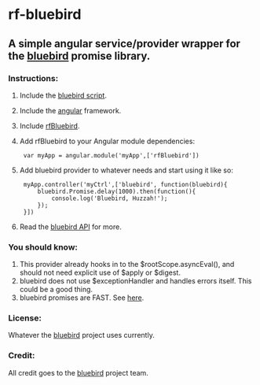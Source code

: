 # rf-bluebird

## A simple angular service/provider wrapper for the [bluebird](https://github.com/petkaantonov/bluebird) promise library.

### Instructions:

1. Include the [bluebird script](https://github.com/petkaantonov/bluebird#browsers).
2. Include the [angular](https://angularjs.org/) framework.
3. Include [rfBluebird](rfBluebird.js).
4. Add rfBluebird to your Angular module dependencies:
    
        var myApp = angular.module('myApp',['rfBluebird'])
5. Add bluebird provider to whatever needs and start using it like so:
       
        myApp.controller('myCtrl',['bluebird', function(bluebird){
            bluebird.Promise.delay(1000).then(function(){
                console.log('Bluebird, Huzzah!');
            });
        }])

6. Read the [bluebird API](https://github.com/petkaantonov/bluebird/blob/master/API.md) for more.
### You should know:
1. This provider already hooks in to the $rootScope.asyncEval(), and should not need explicit use of $apply or $digest.
2. bluebird does not use $exceptionHandler and handles errors itself. This could be a good thing.
3. bluebird promises are FAST. See [here](http://jsperf.com/bluebird-vs-rsvp/).

### License:
Whatever the [bluebird](https://github.com/petkaantonov/bluebird) project uses currently.

### Credit:
All credit goes to the [bluebird](https://github.com/petkaantonov/bluebird) project team. 

       
